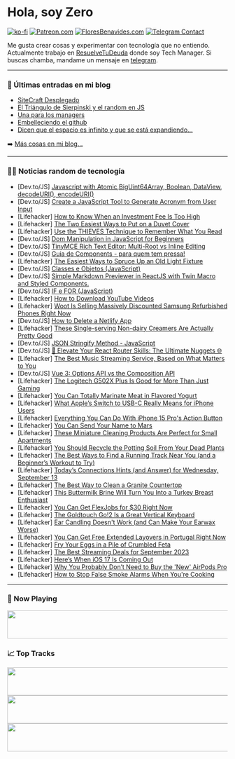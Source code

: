 # Hola, soy Zero

[![ko-fi](https://ko-fi.com/img/githubbutton_sm.svg)](https://ko-fi.com/J3J4N0LUK)
[![Patreon.com](https://img.shields.io/endpoint.svg?url=https%3A%2F%2Fshieldsio-patreon.vercel.app%2Fapi%3Fusername%3Dzerodragon%26type%3Dpatrons&style=for-the-badge)](https://patreon.com/zerodragon)
[![FloresBenavides.com](https://img.shields.io/website?down_message=oops&label=MiBlog&style=for-the-badge&up_message=online&url=https%3A%2F%2Ffloresbenavides.com)](https://floresbenavides.com)
[![Telegram Contact](https://img.shields.io/badge/escr%C3%ADbeme-ZeroDragon-%2326A5E4?style=for-the-badge&logo=telegram)](https://t.me/zerodragon)

Me gusta crear cosas y experimentar con tecnología que no entiendo.
Actualmente trabajo en [ResuelveTuDeuda](http://github.com/resuelve) donde soy Tech Manager.
Si buscas chamba, mandame un mensaje en [telegram](https://t.me/zerodragon).

---

### 📕 Últimas entradas en mi blog
<!-- BLOG-POST-LIST:START -->
- [SiteCraft Desplegado](https://floresbenavides.com/sitecraft-desplegado/)
- [El Triángulo de Sierpinski y el random en JS](https://floresbenavides.com/el-triangulo-de-sierpinski-y-el-random-en-js/)
- [Una para los managers](https://floresbenavides.com/una-para-los-managers/)
- [Embelleciendo el github](https://floresbenavides.com/embelleciendo-el-github/)
- [Dicen que el espacio es infinito y que se está expandiendo…](https://floresbenavides.com/dicen-que-el-espacio-es-infinito-y-que-se-esta-expandiendo/)
<!-- BLOG-POST-LIST:END -->

➡️ [Más cosas en mi blog...](https://floresbenavides.com)

---

### 👨‍💻 Noticias random de tecnología
<!-- TECH-POSTS:START -->
- [Dev.to/JS] [Javascript with Atomic,BigUint64Array, Boolean, DataView, decodeURI&lpar;&rpar;, encodeURI&lpar;&rpar;](https://dev.to/syedmuhammadaliraza/javascript-with-atomicbiguint64array-boolean-dataview-decodeuri-encodeuri-2ph1)
- [Dev.to/JS] [Create a JavaScript Tool to Generate Acronym from User Input](https://dev.to/codewithshan/create-a-javascript-tool-to-generate-acronym-from-user-input-2ib7)
- [Lifehacker] [How to Know When an Investment Fee Is Too High](https://lifehacker.com/how-to-know-when-an-investment-fee-is-too-high-1850805365)
- [Lifehacker] [The Two Easiest Ways to Put on a Duvet Cover](https://lifehacker.com/the-two-easiest-ways-to-get-a-duvet-cover-on-1850071716)
- [Lifehacker] [Use the THIEVES Technique to Remember What You Read](https://lifehacker.com/use-the-thieves-technique-to-remember-what-you-read-1850834800)
- [Dev.to/JS] [Dom Manipulation in JavaScript for Beginners](https://dev.to/onlineittutstutorials/dom-manipulation-in-javascript-for-beginners-1l79)
- [Dev.to/JS] [TinyMCE Rich Text Editor: Multi-Root vs Inline Editing](https://dev.to/tinymce/tinymce-rich-text-editor-multi-root-vs-inline-editing-7hh)
- [Dev.to/JS] [Guia de Components - para quem tem pressa!](https://dev.to/aninhapardini/guia-de-components-para-quem-tem-pressa-47n3)
- [Lifehacker] [The Easiest Ways to Spruce Up an Old Light Fixture](https://lifehacker.com/the-easiest-ways-to-spruce-up-an-old-light-fixture-1850832942)
- [Dev.to/JS] [Classes e Objetos &lpar;JavaScript&rpar;](https://dev.to/douglaswlc/classes-e-objetos-javascript-5lp)
- [Dev.to/JS] [Simple Markdown Previewer in ReactJS with Twin Macro and Styled Components.](https://dev.to/mohammadab7/simple-markdown-previewer-in-reactjs-with-twin-macro-and-styled-components-p9k)
- [Dev.to/JS] [IF e FOR &lpar;JavaScript&rpar;](https://dev.to/douglaswlc/if-e-for-javascript-4i3)
- [Lifehacker] [How to Download YouTube Videos](https://lifehacker.com/how-to-download-youtube-videos-1850825285)
- [Lifehacker] [Woot Is Selling Massively Discounted Samsung Refurbished Phones Right Now](https://lifehacker.com/woot-is-selling-massively-discounted-samsung-refurbishe-1850830489)
- [Dev.to/JS] [How to Delete a Netlify App](https://dev.to/sameerkali/how-to-delete-a-netlify-app-4p7o)
- [Lifehacker] [These Single-serving Non-dairy Creamers Are Actually Pretty Good](https://lifehacker.com/these-single-serving-non-dairy-creamers-are-actually-pr-1850831773)
- [Dev.to/JS] [JSON Stringify Method - JavaScript](https://dev.to/jimmy1995/json-stringify-method-javascript-5c55)
- [Dev.to/JS] [🚀 Elevate Your React Router Skills: The Ultimate Nuggets 🌐](https://dev.to/judeebekes67/elevate-your-react-router-skills-the-ultimate-nuggets-3icp)
- [Lifehacker] [The Best Music Streaming Service, Based on What Matters to You](https://lifehacker.com/best-music-streaming-services-1850832901)
- [Dev.to/JS] [Vue 3: Options API vs the Composition API](https://dev.to/alakkadshaw/vue-3-options-api-vs-the-composition-api-5556)
- [Lifehacker] [The Logitech G502X Plus Is Good for More Than Just Gaming](https://lifehacker.com/logitech-g502x-plus-review-1850831969)
- [Lifehacker] [You Can Totally Marinate Meat in Flavored Yogurt](https://lifehacker.com/you-can-totally-marinate-meat-in-flavored-yogurt-1850832296)
- [Lifehacker] [What Apple’s Switch to USB-C Really Means for iPhone Users](https://lifehacker.com/what-apple-s-switch-to-usb-c-really-means-for-iphone-us-1850832175)
- [Lifehacker] [Everything You Can Do With iPhone 15 Pro&#39;s Action Button](https://lifehacker.com/everything-you-can-do-with-iphone-15-pros-action-button-1850832992)
- [Lifehacker] [You Can Send Your Name to Mars](https://lifehacker.com/you-can-send-your-name-to-mars-1850831943)
- [Lifehacker] [These Miniature Cleaning Products Are Perfect for Small Apartments](https://lifehacker.com/these-miniature-cleaning-products-are-perfect-for-small-1850831550)
- [Lifehacker] [You Should Recycle the Potting Soil From Your Dead Plants](https://lifehacker.com/you-should-recycle-the-potting-soil-from-your-dead-plan-1850830828)
- [Lifehacker] [The Best Ways to Find a Running Track Near You &lpar;and a Beginner’s Workout to Try&rpar;](https://lifehacker.com/the-best-ways-to-find-a-running-track-near-you-and-a-b-1850830346)
- [Lifehacker] [Today’s Connections Hints &lpar;and Answer&rpar; for Wednesday, September 13](https://lifehacker.com/connections-answer-today-september-13-2023-1850828973)
- [Lifehacker] [The Best Way to Clean a Granite Countertop](https://lifehacker.com/stop-cleaning-your-granite-this-way-1850123832)
- [Lifehacker] [This Buttermilk Brine Will Turn You Into a Turkey Breast Enthusiast](https://lifehacker.com/this-buttermilk-brine-will-turn-you-into-a-turkey-breas-1830318684)
- [Lifehacker] [You Can Get FlexJobs for $30 Right Now](https://lifehacker.com/you-can-get-flexjobs-for-30-right-now-1850820300)
- [Lifehacker] [The Goldtouch Go!2 Is a Great Vertical Keyboard](https://lifehacker.com/goldtouch-go-2-vertical-keyboard-review-1850827189)
- [Lifehacker] [Ear Candling Doesn&#39;t Work &lpar;and Can Make Your Earwax Worse&rpar;](https://lifehacker.com/does-ear-candling-work-1839927121)
- [Lifehacker] [You Can Get Free Extended Layovers in Portugal Right Now](https://lifehacker.com/you-can-get-free-extended-layovers-in-portugal-right-no-1850831409)
- [Lifehacker] [Fry Your Eggs in a Pile of Crumbled Feta](https://lifehacker.com/fry-your-eggs-in-a-pile-of-crumbled-feta-1850831203)
- [Lifehacker] [The Best Streaming Deals for September 2023](https://lifehacker.com/best-streaming-deals-1850763728)
- [Lifehacker] [Here’s When iOS 17 Is Coming Out](https://lifehacker.com/ios-17-release-date-and-features-1850828707)
- [Lifehacker] [Why You Probably Don’t Need to Buy the &#39;New&#39; AirPods Pro](https://lifehacker.com/usb-c-airpods-pro-worth-it-1850825433)
- [Lifehacker] [How to Stop False Smoke Alarms When You&#39;re Cooking](https://lifehacker.com/how-do-i-stop-my-fire-alarm-from-going-off-when-i-cook-5876845)<!-- TECH-POSTS:END -->

---

### 🎵 Now Playing
<a href="https://spotify-now-playing-dun.vercel.app/now-playing?open"><img src="https://spotify-now-playing-dun.vercel.app/now-playing" width="540" height="64"></a>

### 📈 Top Tracks
<a href="https://spotify-now-playing-dun.vercel.app/top-tracks?i=1&open"><img src="https://spotify-now-playing-dun.vercel.app/top-tracks?i=1" width="540" height="64"></a>
<a href="https://spotify-now-playing-dun.vercel.app/top-tracks?i=2&open"><img src="https://spotify-now-playing-dun.vercel.app/top-tracks?i=2" width="540" height="64"></a>
<a href="https://spotify-now-playing-dun.vercel.app/top-tracks?i=3&open"><img src="https://spotify-now-playing-dun.vercel.app/top-tracks?i=3" width="540" height="64"></a>
